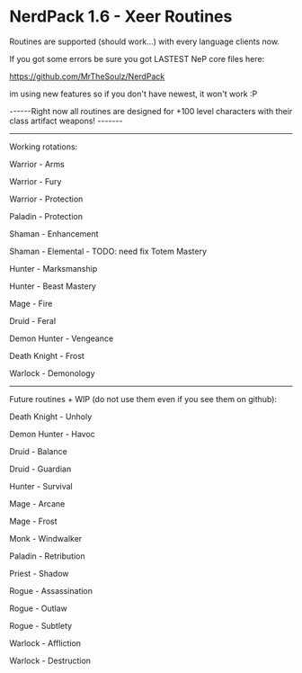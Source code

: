 # NerdPack 1.6 - Xeer Routines

Routines are supported (should work...) with every language clients now.

If you got some errors be sure you got LASTEST NeP core files here:

https://github.com/MrTheSoulz/NerdPack

im using new features so if you don't have newest, it won't work :P

------Right now all routines are designed for +100 level characters with their class artifact weapons! -------

------------------------------------

Working rotations:

Warrior - Arms

Warrior - Fury

Warrior - Protection

Paladin - Protection

Shaman - Enhancement

Shaman - Elemental - TODO: need fix Totem Mastery

Hunter - Marksmanship

Hunter - Beast Mastery

Mage - Fire

Druid - Feral

Demon Hunter - Vengeance

Death Knight - Frost

Warlock - Demonology

------------------------------------

Future routines + WIP (do not use them even if you see them on github):

Death Knight - Unholy

Demon Hunter - Havoc

Druid - Balance

Druid - Guardian

Hunter - Survival

Mage - Arcane

Mage - Frost

Monk - Windwalker

Paladin - Retribution

Priest - Shadow

Rogue - Assassination

Rogue - Outlaw

Rogue - Subtlety

Warlock - Affliction

Warlock - Destruction
